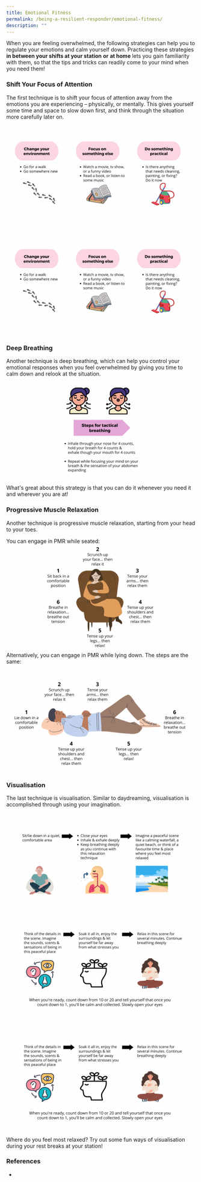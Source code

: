 ```yaml
---
title: Emotional Fitness
permalink: /being-a-resilient-responder/emotional-fitness/
description: ""
---
```

When you are feeling overwhelmed, the following strategies can help you to regulate your emotions and calm yourself down. Practicing these strategies **in between your shifts at your station** **or** **at home** lets you gain familiarity with them, so that the tips and tricks can readily come to your mind when you need them!

### Shift Your Focus of Attention
The first technique is to shift your focus of attention away from the emotions you are experiencing – physically, or mentally. This gives yourself some time and space to slow down first, and think through the situation more carefully later on.
![](/images/Emotional%20Fitness%201.png)
![](/images/Emotional%20Fitness%201%20(1).png)

### Deep Breathing
Another technique is deep breathing, which can help you control your emotional responses when you feel overwhelmed by giving you time to calm down and relook at the situation.
![](/images/Emotional%20Fitness%202.png)
What's great about this strategy is that you can do it whenever you need it and wherever you are at!

### Progressive Muscle Relaxation
Another technique is progressive muscle relaxation, starting from your head to your toes. 

You can engage in PMR while seated:
![](/images/Emotional%20Fitness%203B.png)
Alternatively, you can engage in PMR while lying down. The steps are the same:
![](/images/Emotional%20Fitness%203A.png)

### Visualisation
The last technique is visualisation. Similar to daydreaming, visualisation is accomplished through using your imagination.
![](/images/Emotional%20Fitness%204A.png)
![](/images/Emotional%20Fitness%204B.png)

![](/images/Emotional%20Fitness%204B%20(1).png)
Where do you feel most relaxed? Try out some fun ways of visualisation during your rest breaks at your station!

### References
*